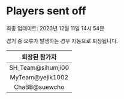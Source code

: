 # Players sent off
최종 업데이트: 2020년 12월 11일 14시 54분


경기 중 오류가 발생하는 경우 자동으로 퇴장됩니다.


| 퇴장된 참가자 |
|:---:|
| SH_Team@sihumji00 |
| MyTeam@yejik1002 |
| ChaBB@suewcho |